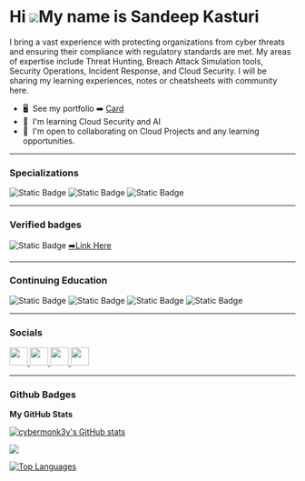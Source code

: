 Hi ![](https://user-images.githubusercontent.com/18350557/176309783-0785949b-9127-417c-8b55-ab5a4333674e.gif)My name is Sandeep Kasturi
=======================================================================================================================================
I bring a vast experience with protecting organizations from cyber threats and ensuring their compliance with regulatory standards are met. My areas of expertise include Threat Hunting, Breach Attack Simulation tools, Security Operations, Incident Response, and Cloud Security. I will be sharing my learning experiences, notes or cheatsheets 
with community here.

* 🖥️  See my portfolio ➡️ [Card](https://sandeepkasturi.carrd.co/)
* 🧠  I'm learning Cloud Security and AI
* 🤝  I'm open to collaborating on Cloud Projects and any learning opportunities.

------------------------------------------------------------------------------------------------------------------------------------------------------------------------------------------------------------------------------------------------------------------------------------------------------
### Specializations
<div id="specializations">
  <img alt="Static Badge" src="https://img.shields.io/badge/SOC%20Analyst-Green?style=for-the-badge">
  <img alt="Static Badge" src="https://img.shields.io/badge/Threat%20Hunting-purple?style=for-the-badge">
  <img alt="Static Badge" src="https://img.shields.io/badge/Incident%20Response-red?style=for-the-badge">

------------------------------------------------------------------------------------------------------------------------------------------------------------------------------------------------------------------------------------------------------------------------------------------------------
### Verified badges
<img alt="Static Badge" src="https://img.shields.io/badge/Badges-yellow?style=for-the-badge&logo=credly">  [➡️Link Here](https://www.credly.com/users/venkatachala-n-sandeep-kasturi.1b70b3ba/badges)

------------------------------------------------------------------------------------------------------------------------------------------------------------------------------------------------------------------------------------------------------------------------------------------------------
### Continuing Education
<div id="CE">
  <img alt="Static Badge" src="https://img.shields.io/badge/THM-white?style=for-the-badge&logo=tryhackme&logoColor=black">
	<img alt="Static Badge" src="https://img.shields.io/badge/HTB-white?style=for-the-badge&logo=hackthebox&logoColor=green">
	<img alt="Static Badge" src="https://img.shields.io/badge/PWNEDlabs-purple?style=for-the-badge&link=https%3A%2F%2Fwww.antisyphontraining.com%2Fwp-content%2Fuploads%2F2021%2F08%2Fcropped-at-logo.png">
	<img alt="Static Badge" src="https://img.shields.io/badge/Antisyphon-blue?style=for-the-badge&link=https%3A%2F%2Fwww.antisyphontraining.com%2Fwp-content%2Fuploads%2F2021%2F08%2Fcropped-at-logo.png">
	
------------------------------------------------------------------------------------------------------------------------------------------------------------------------------------------------------------------------------------------------------------------------------------------------------

### Socials
<div id="socials">

<p align="left"> <a href="https://www.github.com/cybermonk3y" target="_blank" rel="noreferrer"> <picture> <source media="(prefers-color-scheme: dark)" srcset="https://raw.githubusercontent.com/danielcranney/readme-generator/main/public/icons/socials/github-dark.svg" /> <source media="(prefers-color-scheme: light)" srcset="https://raw.githubusercontent.com/danielcranney/readme-generator/main/public/icons/socials/github.svg" /> <img src="https://raw.githubusercontent.com/danielcranney/readme-generator/main/public/icons/socials/github.svg" width="32" height="32" /> </picture> </a> <a href="https://www.linkedin.com/in/sandeepkasturi" target="_blank" rel="noreferrer"> <picture> <source media="(prefers-color-scheme: dark)" srcset="https://raw.githubusercontent.com/danielcranney/readme-generator/main/public/icons/socials/linkedin-dark.svg" /> <source media="(prefers-color-scheme: light)" srcset="https://raw.githubusercontent.com/danielcranney/readme-generator/main/public/icons/socials/linkedin.svg" /> <img src="https://raw.githubusercontent.com/danielcranney/readme-generator/main/public/icons/socials/linkedin.svg" width="32" height="32" /> </picture> </a> <a href="http://www.medium.com/sandeepkasturi" target="_blank" rel="noreferrer"> <picture> <source media="(prefers-color-scheme: dark)" srcset="https://raw.githubusercontent.com/danielcranney/readme-generator/main/public/icons/socials/medium-dark.svg" /> <source media="(prefers-color-scheme: light)" srcset="https://raw.githubusercontent.com/danielcranney/readme-generator/main/public/icons/socials/medium.svg" /> <img src="https://raw.githubusercontent.com/danielcranney/readme-generator/main/public/icons/socials/medium.svg" width="32" height="32" /> </picture> </a> <a href="https://www.youtube.com/@Sandeep_Kasturi" target="_blank" rel="noreferrer"> <picture> <source media="(prefers-color-scheme: dark)" srcset="undefined" /> <source media="(prefers-color-scheme: light)" srcset="https://raw.githubusercontent.com/danielcranney/readme-generator/main/public/icons/socials/youtube.svg" /> <img src="https://raw.githubusercontent.com/danielcranney/readme-generator/main/public/icons/socials/youtube.svg" width="32" height="32" /> </picture> </a></p>

------------------------------------------------------------------------------------------------------------------------------------------------------------------------------------------------------------------------------------------------------------------------------------------------------
### Github Badges

<b>My GitHub Stats</b>

<a href="http://www.github.com/cybermonk3y"><img src="https://github-readme-stats.vercel.app/api?username=cybermonk3y&show_icons=true&hide=&count_private=true&title_color=10b981&text_color=ffffff&icon_color=0891b2&bg_color=22272e&hide_border=true&show_icons=true" alt="cybermonk3y's GitHub stats" /></a>

<a href="http://www.github.com/cybermonk3y"><img src="https://github-readme-streak-stats.herokuapp.com/?user=cybermonk3y&stroke=ffffff&background=22272e&ring=10b981&fire=10b981&currStreakNum=ffffff&currStreakLabel=10b981&sideNums=ffffff&sideLabels=ffffff&dates=ffffff&hide_border=true" /></a>

<a href="https://github.com/cybermonk3y" align="left"><img src="https://github-readme-stats.vercel.app/api/top-langs/?username=cybermonk3y&langs_count=10&title_color=10b981&text_color=ffffff&icon_color=0891b2&bg_color=22272e&hide_border=true&locale=en&custom_title=Top%20%Languages" alt="Top Languages" /></a>

